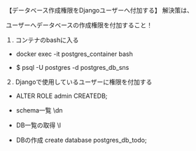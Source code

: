 【データベース作成権限をDjangoユーザーへ付加する】
解決策は、

ユーザーへデータベースの作成権限を付加すること！

１. コンテナのbashに入る

- docker exec -it postgres_container bash

- $ psql -U postgres -d postgres_db_sns


２. Djangoで使用しているユーザーに権限を付加する

- ALTER ROLE admin CREATEDB;


- schema一覧
  \dn

- DB一覧の取得
  \l

- DBの作成
  create database postgres_db_todo;
